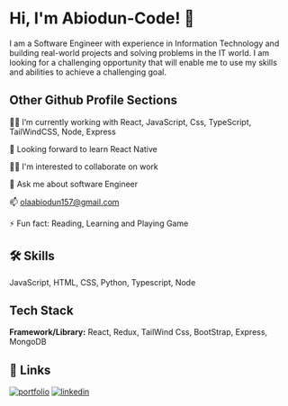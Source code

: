 
# Hi, I'm Abiodun-Code! 👋

I am a Software Engineer with experience in Information Technology and building real-world projects and solving problems in the IT world. I am looking for a challenging opportunity that will enable me to use my skills and abilities to achieve a challenging goal.
## Other Github Profile Sections
👩‍💻 I’m currently working with React, JavaScript, Css, TypeScript, TailWindCSS, Node, Express

🧠 Looking forward to learn React Native

👯‍♀️ I'm interested to collaborate on work

<!-- 🤔 I'm looking for help with... -->

💬 Ask me about software Engineer

📫 olaabiodun157@gmail.com

⚡️ Fun fact: Reading, Learning and Playing Game
## 🛠 Skills
JavaScript, HTML, CSS, Python, Typescript, Node
## Tech Stack
**Framework/Library:** React, Redux, TailWind Css, BootStrap, Express, MongoDB
## 🔗 Links
[![portfolio](https://img.shields.io/badge/my_portfolio-000?style=for-the-badge&logo=ko-fi&logoColor=white)](https://abiodun-resume-123.netlify.app/)
[![linkedin](https://img.shields.io/badge/linkedin-0A66C2?style=for-the-badge&logo=linkedin&logoColor=white)](https://www.linkedin.com/in/olaroungbe-jamiu-1125b2225/)
